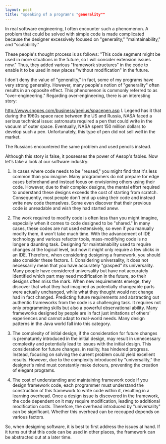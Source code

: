 ```yaml
---
layout: post
title: "speaking of a program's "generality""
---
```



In real software engineering, I often encounter such a phenomenon. A problem that could be solved with simple code is made complicated because the designer excessively focused on "generality," "maintainability," and "scalability."

These people's thought process is as follows: "This code segment might be used in more situations in the future, so I will consider extension issues now." Thus, they added various "framework structures" in the code to enable it to be used in new places "without modification" in the future.

I don't deny the value of "generality," in fact, some of my programs have very strong generality. However, many people's notion of "generality" often results in an opposite effect. This phenomenon is commonly referred to as "over-engineering." Regarding over-engineering, there is an interesting story:

http://www.snopes.com/business/genius/spacepen.asp I. Legend has it that during the 1960s space race between the US and Russia, NASA faced a serious technical issue: astronauts required a pen that could write in the vacuum of outer space. Eventually, NASA spent 150 million dollars to develop such a pen. Unfortunately, this type of pen did not sell well in the market.

The Russians encountered the same problem and used pencils instead.

Although this story is false, it possesses the power of Aesop's fables. Now let's take a look at our software industry:

1. In cases where code needs to be "reused," you might find that it's less common than you imagine. Many programmers do not prepare for edge cases beforehand and instead focus on envisioning others using their code. However, due to their complex designs, the mental effort required to understand these designs exceeds the cost of starting from scratch. Consequently, most people don't end up using their code and instead write new code themselves. Some even discover that their previous code is unreadable and wish they had started anew.

2. The work required to modify code is often less than you might imagine, especially when it comes to code designed to be "shared." In many cases, these codes are not used extensively, so even if you manually modify them, it won't take much time. With the advancement of IDE technology and various refactor tools, mass-modifying code is no longer a daunting task. Designing for maintainability used to require changes at the logical level, but now it might only require a few clicks in an IDE. Therefore, when considering designing a framework, you should also consider these factors. 1. Considering universality, it does not necessarily mean that you have accurately "grasped" its universality. Many people have considered universality but have not accurately identified which part may need modification in the future, so their designs often miss the mark. When new requirements emerge, they discover that what they had imagined as potentially changeable parts were actually unchanged, while what they thought would not change had in fact changed. Predicting future requirements and abstracting out authentic frameworks from the code is a challenging task. It requires not only programming skills but also a powerful observational ability. Many frameworks designed by people are in fact just imitations of others' experiences and cannot adapt to real-world needs. Many design patterns in the Java world fall into this category.

2. The complexity of initial design, if the consideration for future changes is prematurely introduced in the initial design, may result in unnecessary complexity and potentially lead to issues with the initial design. This consideration for future changes, in reality, has hindered progress. Instead, focusing on solving the current problem could yield excellent results. However, due to the complexity introduced by "universality," the designer's mind must constantly make detours, preventing the creation of elegant programs.

3. The cost of understanding and maintaining framework code if you design framework code, each programmer must understand the construction of this framework to write code within it, resulting in a learning overhead. Once a design issue is discovered in the framework, the code dependent on it may require modification, leading to additional modification costs. Therefore, the overhead introduced by "universality" can be significant. Whether this overhead can be recouped depends on various factors.

So, when designing software, it is best to first address the issues at hand. If it turns out that this code can be used in other places, the framework can be abstracted out at a later time.
